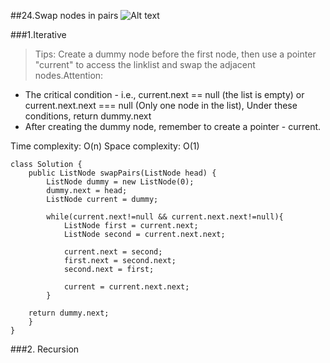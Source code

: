
##24.Swap nodes in pairs
![Alt text](./1546504571241.png)

###1.Iterative 
>Tips: Create a dummy node before the first node, then use a pointer "current" to access the linklist and swap the adjacent nodes.Attention: 

- The critical condition - i.e., current.next == null (the list is empty) or current.next.next === null (Only one node in the list), Under these conditions, return dummy.next
- After creating the dummy node, remember to create a pointer - current.

Time complexity: O(n) 
Space complexity: O(1)

    class Solution {
	    public ListNode swapPairs(ListNode head) {
	        ListNode dummy = new ListNode(0);
	        dummy.next = head;
	        ListNode current = dummy;
        
	        while(current.next!=null && current.next.next!=null){
	            ListNode first = current.next;
	            ListNode second = current.next.next;
            
	            current.next = second;
	            first.next = second.next;
	            second.next = first;
	            
	            current = current.next.next;
	        }
        
        return dummy.next;
	    }
	}

###2. Recursion
